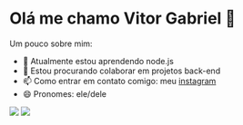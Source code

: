 # Olá me chamo Vitor Gabriel 👋

Um pouco sobre mim:

- 🌱 Atualmente estou aprendendo node.js
- 👯 Estou procurando colaborar em projetos back-end
- 📫 Como entrar em contato comigo: meu [instagram](https://www.instagram.com/vitor_gabriel_hr/) 
- 😄 Pronomes: ele/dele

<div> 
  <a href="https://instagram.com/https://www.instagram.com/vitor_gabriel_hr/" target="_blank"><img src="https://img.shields.io/badge/-Instagram-%23E4405F?style=for-the-badge&logo=instagram&logoColor=white" target="_blank"></a>
  <a href = "mailto:victoropo64@gmail.com"><img src="https://img.shields.io/badge/-Gmail-%23333?style=for-the-badge&logo=gmail&logoColor=white" target="_blank"></a> 
</div>
